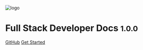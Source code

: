 ![logo](/static/img/logo.png)

# Full Stack Developer Docs <small>1.0.0</small>


[GitHub](https://github.com/afterthemorning/fullstack-developer-docs)
[Get Started](#full-stack-developer-docs)
